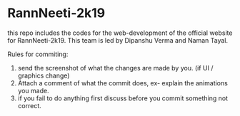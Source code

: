 # RannNeeti-2k19
this repo includes the codes for the web-development of the official website for RannNeeti-2k19. This team is led by Dipanshu Verma and Naman Tayal.


Rules for commiting:

1. send the screenshot of what the changes are made by you. (if UI / graphics change)
2. Attach a comment of what the commit does, ex- explain the animations you made.
3. if you fail to do anything first discuss before you commit something not correct.
